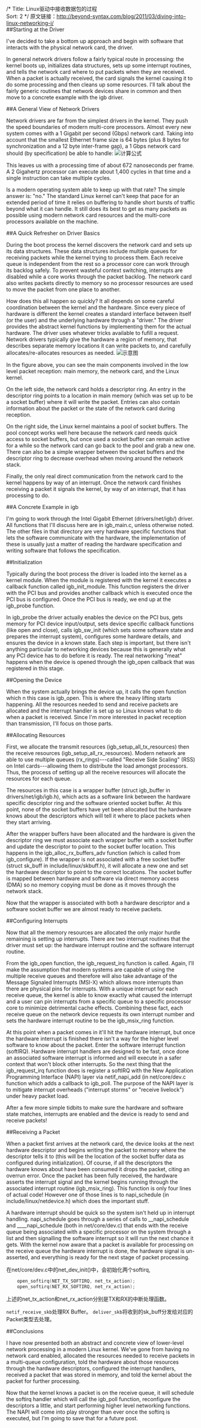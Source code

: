 /*
 Title: Linux驱动中接收数据包的过程  
 Sort: 2
 */
原文链接：<http://beyond-syntax.com/blog/2011/03/diving-into-linux-networking-i/>  
##Starting at the Driver

I've decided to take a bottom up approach and begin with software that interacts with the physical network card, the driver.

In general network drivers follow a fairly typical route in processing: the kernel boots up, initializes data structures, sets up some interrupt routines, and tells the network card where to put packets when they are received. When a packet is actually received, the card signals the kernel causing it to do some processing and then cleans up some resources. I'll talk about the fairly generic routines that network devices share in common and then move to a concrete example with the igb driver.

##A General View of Network Drivers


Network drivers are far from the simplest drivers in the kernel. They push the speed boundaries of modern multi-core processors. Almost every new system comes with a 1 Gigabit per second (Gbps) network card. Taking into account that the smallest Ethernet frame size is 64 bytes (plus 8 bytes for synchronization and a 12 byte inter-frame gap), a 1 Gbps network card should (by specification) be able to handle:
![计算公式](%image_url%/2015070601.png)

This leaves us with a processing time of about 672 nanoseconds per frame. A 2 Gigahertz processor can execute about 1,400 cycles in that time and a single instruction can take multiple cycles.

Is a modern operating system able to keep up with that rate? The simple answer is: "no." The standard Linux kernel can't keep that pace for an extended period of time it relies on buffering to handle short bursts of traffic beyond what it can handle. It still does its best to get as many packets as possible using modern network card resources and the multi-core processors available on the machine.

##A Quick Refresher on Driver Basics

During the boot process the kernel discovers the network card and sets up its data structures. These data structures include multiple queues for receiving packets while the kernel trying to process them. Each receive queue is independent from the rest so a processor core can work through its backlog safely. To prevent wasteful context switching, interrupts are disabled while a core works through the packet backlog. The network card also writes packets directly to memory so no processor resources are used to move the packet from one place to another.

How does this all happen so quickly? It all depends on some careful coordination between the kernel and the hardware. Since every piece of hardware is different the kernel creates a standard interface between itself (or the user) and the underlying hardware through a "driver." The driver provides the abstract kernel functions by implementing them for the actual hardware. The driver uses whatever tricks available to fufill a request. Network drivers typically give the hardware a region of memory, that describes separate memory locations it can write packets to, and carefully allocates/re-allocates resources as needed.
![示意图](%image_url%/2015070602.png)

In the figure above, you can see the main components involved in the low level packet reception: main memory, the network card, and the Linux kernel.

On the left side, the network card holds a descriptor ring. An entry in the descriptor ring points to a location in main memory (which was set up to be a socket buffer) where it will write the packet. Entries can also contain information about the packet or the state of the network card during reception.

On the right side, the Linux kernel maintains a pool of socket buffers. The pool concept works well here because the network card needs quick access to socket buffers, but once used a socket buffer can remain active for a while so the network card can go back to the pool and grab a new one. There can also be a simple wrapper between the socket buffers and the descriptor ring to decrease overhead when moving around the network stack.

Finally, the only real direct communication from the network card to the kernel happens by way of an interrupt. Once the network card finishes receiving a packet it signals the kernel, by way of an interrupt, that it has processing to do.

##A Concrete Example in igb

I'm going to work through the Intel Gigabit Ethernet (drivers/net/igb/) driver. All functions that I'll discuss here are in igb_main.c, unless otherwise noted. The other files in that directory are very hardware specific functions that lets the software communicate with the hardware, the implementation of these is usually just a matter of reading the hardware specification and writing software that follows the specification.

##Initialization

Typically during the boot process the driver is loaded into the kernel as a kernel module. When the module is registered with the kernel it executes a callback function called igb_init_module. This function registers the driver with the PCI bus and provides another callback which is executed once the PCI bus is configured. Once the PCI bus is ready, we end up at the igb_probe function.

In igb_probe the driver actually enables the device on the PCI bus, gets memory for PCI device input/output, sets device specific callback functions (like open and close), calls igb_sw_init (which sets some software state and prepares the interrupt system), configures some hardware details, and ensures the device in a known state. Each step is important, but there isn't anything particular to networking devices because this is generally what any PCI device has to do before it is ready. The real networking "meat" happens when the device is opened through the igb_open callback that was registered in this stage.

##Opening the Device

When the system actually brings the device up, it calls the open function which n this case is igb_open. This is where the heavy lifting starts happening. All the resources needed to send and receive packets are allocated and the interrupt handler is set up so Linux knows what to do when a packet is received. Since I'm more interested in packet reception than transmission, I'll focus on those parts.

##Allocating Resources

First, we allocate the transmit resources (igb_setup_all_tx_resources) then the receive resources (igb_setup_all_rx_resources). Modern network are able to use multiple queues (rx_rings)---called "Receive Side Scaling" (RSS) on Intel cards---allowing them to distribute the load amongst processors. Thus, the process of setting up all the receive resources will allocate the resources for each queue.

The resources in this case is a wrapper buffer (struct igb_buffer in drivers/net/igb/igb.h), which acts as a software link between the hardware specific descriptor ring and the software oriented socket buffer. At this point, none of the socket buffers have yet been allocated but the hardware knows about the descriptors which will tell it where to place packets when they start arriving.

After the wrapper buffers have been allocated and the hardware is given the descriptor ring we must associate each wrapper buffer with a socket buffer and update the descriptor to point to the socket buffer location. This happens in the igb_alloc_rx_buffers_adv function (which is called from igb_configure). If the wrapper is not associated with a free socket buffer (struct sk_buff in include/linux/skbuff.h), it will allocate a new one and set the hardware descriptor to point to the correct locations. The socket buffer is mapped between hardware and software via direct memory access (DMA) so no memory copying must be done as it moves through the network stack.

Now that the wrapper is associated with both a hardware descriptor and a software socket buffer we are almost ready to receive packets.

##Configuring Interrupts

Now that all the memory resources are allocated the only major hurdle remaining is setting up interrupts. There are two interrupt routines that the driver must set up: the hardware interrupt routine and the software interrupt routine.

From the igb_open function, the igb_request_irq function is called. Again, I'll make the assumption that modern systems are capable of using the multiple receive queues and therefore will also take advantage of the Message Signaled Interrupts (MSI-X) which allows more interrupts than there are physical pins for interrupts. With a unique interrupt for each receive queue, the kernel is able to know exactly what caused the interrupt and a user can pin interrupts from a specific queue to a specific processor core to minimize detrimental cache effects. Combining these fact, each receive queue on the network device requests its own interrupt number and sets the hardware interrupt routine to be the igb_msix_ring function.

At this point when a packet comes in it'll hit the hardware interrupt, but once the hardware interrupt is finished there isn't a way for the higher level software to know about the packet. Enter the software interrupt function (softIRQ). Hardware interrupt handlers are designed to be fast, once done an associated software interrupt is informed and will execute in a safer context that won't block other interrupts. So the next thing that the igb_request_irq function does is register a softIRQ with the New Application Programming Interface (NAPI) layer via netif_napi_add (in net/core/dev.c function which adds a callback to igb_poll. The purpose of the NAPI layer is to mitigate interrupt overheads ("interrupt storms" or "receive livelock") under heavy packet load.

After a few more simple tidbits to make sure the hardware and software state matches, interrupts are enabled and the device is ready to send and receive packets!

##Receiving a Packet

When a packet first arrives at the network card, the device looks at the next hardware descriptor and begins writing the packet to memory where the descriptor tells it to (this will be the location of the socket buffer data as configured during initialization). Of course, if all the descriptors the hardware knows about have been consumed it drops the packet, citing an overrun error. Once the packet has been fully received, the hardware asserts the interrupt signal and the kernel begins running through the associated interrupt routine (igb_msix_ring). This function is only four lines of actual code! However one of those lines is to napi_schedule (in include/linux/netdevice.h) which does the important stuff.

A hardware interrupt should be quick so the system isn't held up in interrupt handling. napi_schedule goes through a series of calls to __napi_schedule and ____napi_schedule (both in net/core/dev.c) that ends with the receive queue being associated with a specific processor on the system through a list and then signalling the software interrupt so it will run the next chance it gets. With the kernel now aware that a packet is available for processing on the receive queue the hardware interrupt is done, the hardware signal is un-asserted, and everything is ready for the next stage of packet processing.

在net/core/dev.c中的net_dev_init()中，会初始化两个softirq, 
```c
	open_softirq(NET_TX_SOFTIRQ, net_tx_action);
	open_softirq(NET_RX_SOFTIRQ, net_rx_action);
```
上述的net_tx_action和net_rx_action分别是TX和RX的中断处理函数。

`netif_receive_skb`处理RX Buffer。
`deliver_skb`将收到的sk_buff分发给对应的Packet类型去处理。  

##Conclusions

I have now presented both an abstract and concrete view of lower-level network processing in a modern Linux kernel. We've gone from having no network card enabled, allocated the resources needed to receive packets in a multi-queue configuration, told the hardware about those resources through the hardware descriptors, configured the interrupt handlers, received a packet that was stored in memory, and told the kernel about the packet for further processing.

Now that the kernel knows a packet is on the receive queue, it will schedule the softirq handler which will call the igb_poll function, reconfigure the descriptors a little, and start performing higher level networking functions. The NAPI will come into play stronger than ever once the softirq is executed, but I'm going to save that for a future post.
